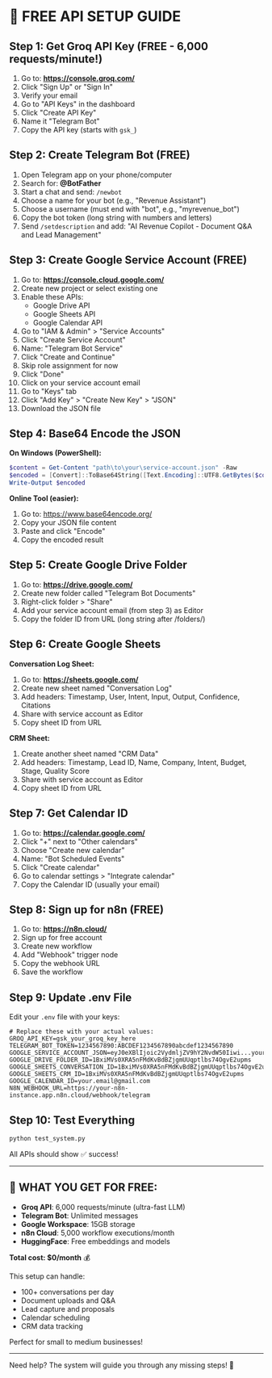 # 🔑 FREE API SETUP GUIDE

## Step 1: Get Groq API Key (FREE - 6,000 requests/minute!)

1. Go to: **https://console.groq.com/**
2. Click "Sign Up" or "Sign In"
3. Verify your email
4. Go to "API Keys" in the dashboard
5. Click "Create API Key"
6. Name it "Telegram Bot"
7. Copy the API key (starts with `gsk_`)

## Step 2: Create Telegram Bot (FREE)

1. Open Telegram app on your phone/computer
2. Search for: **@BotFather**
3. Start a chat and send: `/newbot`
4. Choose a name for your bot (e.g., "Revenue Assistant")
5. Choose a username (must end with "bot", e.g., "myrevenue_bot")
6. Copy the bot token (long string with numbers and letters)
7. Send `/setdescription` and add: "AI Revenue Copilot - Document Q&A and Lead Management"

## Step 3: Create Google Service Account (FREE)

1. Go to: **https://console.cloud.google.com/**
2. Create new project or select existing one
3. Enable these APIs:
   - Google Drive API
   - Google Sheets API  
   - Google Calendar API
4. Go to "IAM & Admin" > "Service Accounts"
5. Click "Create Service Account"
6. Name: "Telegram Bot Service"
7. Click "Create and Continue"
8. Skip role assignment for now
9. Click "Done"
10. Click on your service account email
11. Go to "Keys" tab
12. Click "Add Key" > "Create New Key" > "JSON"
13. Download the JSON file

## Step 4: Base64 Encode the JSON

**On Windows (PowerShell):**
```powershell
$content = Get-Content "path\to\your\service-account.json" -Raw
$encoded = [Convert]::ToBase64String([Text.Encoding]::UTF8.GetBytes($content))
Write-Output $encoded
```

**Online Tool (easier):**
1. Go to: https://www.base64encode.org/
2. Copy your JSON file content
3. Paste and click "Encode"
4. Copy the encoded result

## Step 5: Create Google Drive Folder

1. Go to: **https://drive.google.com/**
2. Create new folder called "Telegram Bot Documents"
3. Right-click folder > "Share"
4. Add your service account email (from step 3) as Editor
5. Copy the folder ID from URL (long string after /folders/)

## Step 6: Create Google Sheets

**Conversation Log Sheet:**
1. Go to: **https://sheets.google.com/**
2. Create new sheet named "Conversation Log"
3. Add headers: Timestamp, User, Intent, Input, Output, Confidence, Citations
4. Share with service account as Editor
5. Copy sheet ID from URL

**CRM Sheet:**
1. Create another sheet named "CRM Data"
2. Add headers: Timestamp, Lead ID, Name, Company, Intent, Budget, Stage, Quality Score
3. Share with service account as Editor
4. Copy sheet ID from URL

## Step 7: Get Calendar ID

1. Go to: **https://calendar.google.com/**
2. Click "+" next to "Other calendars"
3. Choose "Create new calendar"
4. Name: "Bot Scheduled Events"
5. Click "Create calendar"
6. Go to calendar settings > "Integrate calendar"
7. Copy the Calendar ID (usually your email)

## Step 8: Sign up for n8n (FREE)

1. Go to: **https://n8n.cloud/**
2. Sign up for free account
3. Create new workflow
4. Add "Webhook" trigger node
5. Copy the webhook URL
6. Save the workflow

## Step 9: Update .env File

Edit your `.env` file with your keys:

```env
# Replace these with your actual values:
GROQ_API_KEY=gsk_your_groq_key_here
TELEGRAM_BOT_TOKEN=1234567890:ABCDEF1234567890abcdef1234567890
GOOGLE_SERVICE_ACCOUNT_JSON=eyJ0eXBlIjoic2VydmljZV9hY2NvdW50Iiwi...your_base64_encoded_json...
GOOGLE_DRIVE_FOLDER_ID=1BxiMVs0XRA5nFMdKvBdBZjgmUUqptlbs74OgvE2upms
GOOGLE_SHEETS_CONVERSATION_ID=1BxiMVs0XRA5nFMdKvBdBZjgmUUqptlbs74OgvE2upms
GOOGLE_SHEETS_CRM_ID=1BxiMVs0XRA5nFMdKvBdBZjgmUUqptlbs74OgvE2upms
GOOGLE_CALENDAR_ID=your.email@gmail.com
N8N_WEBHOOK_URL=https://your-n8n-instance.app.n8n.cloud/webhook/telegram
```

## Step 10: Test Everything

```bash
python test_system.py
```

All APIs should show ✅ success!

---

## 🚀 WHAT YOU GET FOR FREE:

- **Groq API**: 6,000 requests/minute (ultra-fast LLM)
- **Telegram Bot**: Unlimited messages  
- **Google Workspace**: 15GB storage
- **n8n Cloud**: 5,000 workflow executions/month
- **HuggingFace**: Free embeddings and models

**Total cost: $0/month** 💰

This setup can handle:
- 100+ conversations per day
- Document uploads and Q&A
- Lead capture and proposals
- Calendar scheduling
- CRM data tracking

Perfect for small to medium businesses!

---

Need help? The system will guide you through any missing steps! 🤖